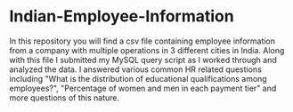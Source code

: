 # Indian-Employee-Information

In this repository you will find a csv file containing employee information from a company with multiple operations in 3 different cities in India. Along with this file I submitted my MySQL query script as I worked through and analyzed the data. I answered various common HR related questions including  "What is the distribution of educational qualifications among employees?", "Percentage of women and men in each payment tier" and more questions of this nature. 
